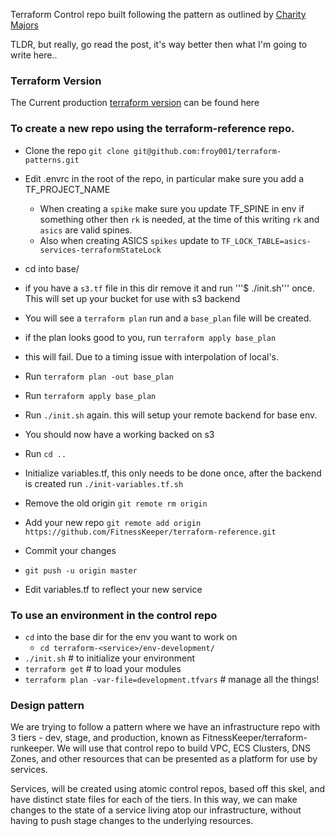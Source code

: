 Terraform Control repo built following the pattern as outlined by [Charity Majors](https://charity.wtf/2016/03/30/terraform-vpc-and-why-you-want-a-tfstate-file-per-env/)

TLDR, but really, go read the post, it's way better then what I'm going to write here..

### Terraform Version

The Current production [terraform version](https://github.com/FitnessKeeper/terraform-runkeeper#terraform-version) can be found here
### To create a new repo using the terraform-reference repo.

- Clone the repo `git clone git@github.com:froy001/terraform-patterns.git`
- Edit .envrc in the root of the repo, in particular make sure you add a TF_PROJECT_NAME
  - When creating a `spike` make sure you update TF_SPINE in env if something other then `rk` is needed, at the time of this writing `rk` and `asics` are valid spines.
  - Also when creating ASICS `spikes` update to `TF_LOCK_TABLE=asics-services-terraformStateLock` 
- cd into base/ 
- if you have a `s3.tf` file in this dir remove it and run '''$ ./init.sh''' once. This will set up your bucket for use with s3 backend
- You will see a `terraform plan` run and a `base_plan` file will be created.
- if the plan looks good to you, run `terraform apply base_plan`
- this will fail. Due to a timing issue with interpolation of local's. 
- Run `terraform plan -out base_plan`
- Run `terraform apply base_plan`
- Run `./init.sh` again. this will setup your remote backend for base env.
- You should now have a working backed on s3
- Run `cd ..`

- Initialize variables.tf, this only needs to be done once, after the backend is created run `./init-variables.tf.sh`
-  Remove the old origin `git remote rm origin`
-  Add your new repo `git remote add origin https://github.com/FitnessKeeper/terraform-reference.git`
- Commit your changes
- `git push -u origin master`
- Edit variables.tf to reflect your new service



### To use an environment in the control repo
- `cd` into the base dir for the env you want to work on
  - `cd terraform-<service>/env-development/`
- `./init.sh` # to initialize your environment
- `terraform get` # to load your modules
- `terraform plan -var-file=development.tfvars` # manage all the things!

### Design pattern

We are trying to follow a pattern where we have an infrastructure repo with 3 tiers - dev, stage, and production, known as FitnessKeeper/terraform-runkeeper. We will use that control repo to build VPC, ECS Clusters, DNS Zones, and other resources that can be presented as a platform for use by services.  

  Services, will be created using atomic control repos, based off this skel, and have distinct state files for each of the tiers. In this way, we can make changes to the state of a service living atop our infrastructure, without having to push stage changes to the underlying resources.
